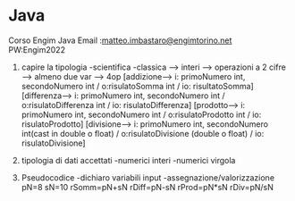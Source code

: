 # Java
Corso Engim Java
Email :matteo.imbastaro@engimtorino.net PW:Engim2022

1. capire la tipologia
    -scientifica
    -classica  --> interi --> operazioni a 2 cifre --> almeno due var --> 4op 
    [addizione--> i: primoNumero int, secondoNumero int / o:risulatoSomma int / io: risultatoSomma]
    [differenza--> i: primoNumero int, secondoNumero int / o:risulatoDifferenza int / io: risulatoDifferenza]
    [prodotto--> i: primoNumero int, secondoNumero int / o:risulatoProdotto int / io: risulatoProdotto]
    [divisione--> i: primoNumero int, secondoNumero int(cast in double o float) / o:risulatoDivisione (double o float) / io: risulatoDivisione]

2. tipologia di dati accettati
    -numerici interi
    -numerici virgola

3. Pseudocodice
    -dichiaro variabili input
    -assegnazione/valorizzazione 
        pN=8 sN=10 
        rSomm=pN+sN 
        rDiff=pN-sN 
        rProd=pN*sN 
        rDiv=pN/sN


